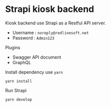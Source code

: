 # Strapi kiosk backend

Kiosk backend use Strapi as a Restful API server.

 * Username : `noreply@redlinesoft.net`
 * Password : `Admin123`

Plugins

 * Swagger API document
 * GraphQL

Install dependency use `yarn`

`yarn install`

Run Strapi

`yarn develop`


